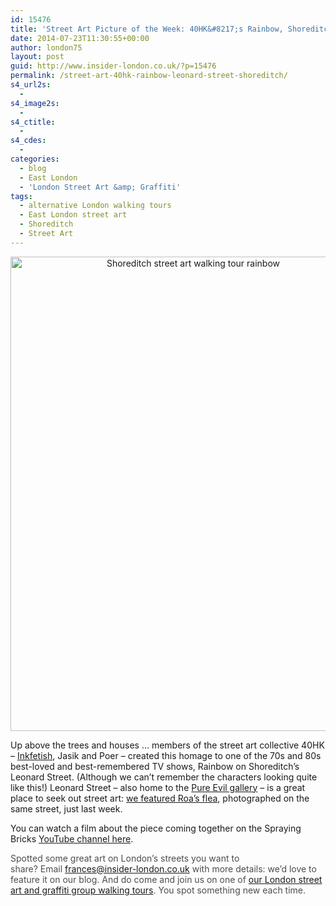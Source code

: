 ```yaml
---
id: 15476
title: 'Street Art Picture of the Week: 40HK&#8217;s Rainbow, Shoreditch'
date: 2014-07-23T11:30:55+00:00
author: london75
layout: post
guid: http://www.insider-london.co.uk/?p=15476
permalink: /street-art-40hk-rainbow-leonard-street-shoreditch/
s4_url2s:
  - 
s4_image2s:
  - 
s4_ctitle:
  - 
s4_cdes:
  - 
categories:
  - blog
  - East London
  - 'London Street Art &amp; Graffiti'
tags:
  - alternative London walking tours
  - East London street art
  - Shoreditch
  - Street Art
---
```

<p style="text-align: center;">
  <a href="http://www.insider-london.co.uk/wp-content/uploads/2014/07/40HK-Rainbow.jpg"><img class="alignnone size-full wp-image-15478" src="http://www.insider-london.co.uk/wp-content/uploads/2014/07/40HK-Rainbow.jpg" alt="Shoreditch street art walking tour rainbow" width="569" height="759" /></a>
</p>

Up above the trees and houses &#8230; members of the street art collective 40HK &#8211; <a href="http://www.inkfetish.co.uk/" target="_blank">Inkfetish</a>, Jasik and Poer &#8211; created this homage to one of the 70s and 80s best-loved and best-remembered TV shows, Rainbow on Shoreditch&#8217;s Leonard Street. (Although we can&#8217;t remember the characters looking quite like this!) Leonard Street &#8211; also home to the <a href="http://www.pureevilclothing.com/" target="_blank">Pure Evil gallery</a> &#8211; is a great place to seek out street art: <a href="http://www.insider-london.co.uk/2014/07/16/roa-flea-shoreditch/" target="_blank">we featured Roa&#8217;s flea</a>, photographed on the same street, just last week.

You can watch a film about the piece coming together on the Spraying Bricks <a href="https://www.youtube.com/watch?v=UI9Kvu_POzc" target="_blank">YouTube channel here</a>.

<span style="color: #4d4d4d;">Spotted some great art on London’s streets you want to share? </span><span style="color: #4d4d4d;">Email </span><a id="yui_3_16_0_1_1402043296792_83087" style="color: #196ad4;" href="mailto:frances@insider-london.co.uk" target="_blank" rel="nofollow" shape="rect">frances@insider-london.co.uk</a><span style="color: #4d4d4d;"> with more details: we’d love to feature it on our blog. And do come and join us on one of <a href="http://www.insider-london.co.uk/london-graffiti-artists-walking-tours/" target="_blank">our London street art and graffiti group walking tours</a>. You spot something new each time. </span>